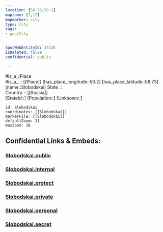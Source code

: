 ```yaml
---
location: [58.73,50.2] 
mapzoom: [7,12] 
mapmarker: city 
type: City
tags:
- geo/City


SpocWebEntityId: 34326
isDeleted: false
confidential: public

---
```

#is_a_/Place  
#is_a_ :: [[Place]] 
[has_place_longitude::50.2] 
[has_place_latitude::58.73] 
[name::Slobodskai] 
State ::  
Country :: [[Russia]]  
[StateId::] 
[Population::] 
[Unknown::] 


```leaflet
id: Slobodskai
coordinates: [[Slobodskai]] 
markerFile: [[Slobodskai]] 
defaultZoom: 11 
maxZoom: 18
```


## Confidential Links & Embeds: 

### [Slobodskai.public](/_public/\Earth\Continent\Europe\Europe~East\Russia\Russia~Volga\Kirov_Oblast\CitySlobodskai.public.md) 

### [Slobodskai.internal](/_internal/\Earth\Continent\Europe\Europe~East\Russia\Russia~Volga\Kirov_Oblast\CitySlobodskai.internal.md) 

### [Slobodskai.protect](/_protect/\Earth\Continent\Europe\Europe~East\Russia\Russia~Volga\Kirov_Oblast\CitySlobodskai.protect.md) 

### [Slobodskai.private](/_private/\Earth\Continent\Europe\Europe~East\Russia\Russia~Volga\Kirov_Oblast\CitySlobodskai.private.md) 

### [Slobodskai.personal](/_personal/\Earth\Continent\Europe\Europe~East\Russia\Russia~Volga\Kirov_Oblast\CitySlobodskai.personal.md) 

### [Slobodskai.secret](/_secret/\Earth\Continent\Europe\Europe~East\Russia\Russia~Volga\Kirov_Oblast\CitySlobodskai.secret.md)

